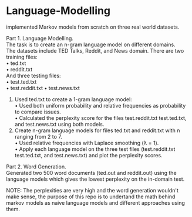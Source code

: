 # Language-Modelling
implemented Markov models from scratch on three real world datasets.  

Part 1. Language Modelling.  
The task is to create an n-gram language model on different domains.  
The datasets include TED Talks, Reddit, and News domain. There are two training files:  
• ted.txt  
• reddit.txt  
And three testing files:  
• test.ted.txt  
• test.reddit.txt • test.news.txt  
  
1. Used ted.txt to create a 1-gram language model:  
   • Used both uniform probability and relative frequencies as probability to compare issues.  
   • Calculated the perplexity score for the files test.reddit.txt test.ted.txt, and test.news.txt using both models.  
2. Create n-gram language models for files ted.txt and reddit.txt with n ranging from 2 to 7.  
   • Used relative frequencies with Laplace smoothing (λ = 1).  
   • Apply each language model on the three test files (test.reddit.txt test.ted.txt, and test.news.txt) and plot the perplexity scores.
  
Part 2. Word Generation.  
Generated two 500 word documents (ted.out and reddit.out) using the language models which gives the lowest perplexity on the in-domain test.  

NOTE: The perplexities are very high and the word generation wouldn't make sense, the purpose of this repo is to undertand the math behind markov models as naive language models and different approaches using them.
